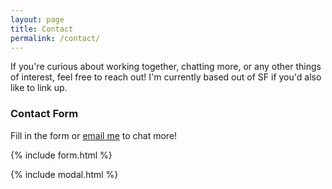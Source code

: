 ```yaml
---
layout: page
title: Contact
permalink: /contact/
---
```


If you're curious about working together, chatting more, or any other things of interest, feel free to reach out! I'm currently based out of SF if you'd also like to link up.

### Contact Form

Fill in the form or [email me](mailto:{{site.email}}) to chat more!

{% include form.html %}

{% include modal.html %}
